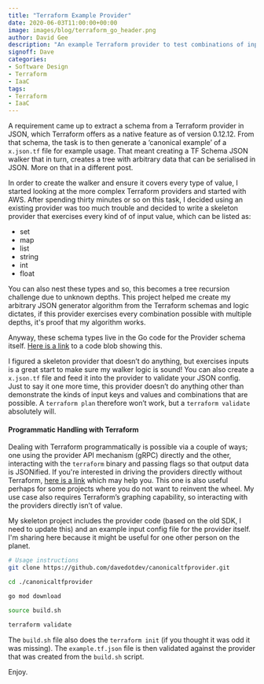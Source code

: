 ```yaml
---
title: "Terraform Example Provider"
date: 2020-06-03T11:00:00+00:00
image: images/blog/terraform_go_header.png
author: David Gee
description: "An example Terraform provider to test combinations of input variables."
signoff: Dave
categories: 
- Software Design
- Terraform
- IaaC
tags:
- Terraform
- IaaC
---
```


A requirement came up to extract a schema from a Terraform provider in JSON, which Terraform offers as a native feature as of version 0.12.12. From that schema, the task is to then generate a ‘canonical example’ of a `x.json.tf` file for example usage. That meant creating a TF Schema JSON walker that in turn, creates a tree with arbitrary data that can be serialised in JSON. More on that in a different post.

In order to create the walker and ensure it covers every type of value, I started looking at the more complex Terraform providers and started with AWS. After spending thirty minutes or so on this task, I decided using an existing provider was too much trouble and decided to write a skeleton provider that exercises every kind of of input value, which can be listed as:

- set
- map
- list
- string
- int
- float

You can also nest these types and so, this becomes a tree recursion challenge due to unknown depths. This project helped me create my arbitrary JSON generator algorithm from the Terraform schemas and logic dictates, if this provider exercises every combination possible with multiple depths, it's proof that my algorithm works.

Anyway, these schema types live in the Go code for the Provider schema itself. [Here is a link](https://github.com/davedotdev/canonicaltfprovider/blob/master/resource_canonical.go#L52) to a code blob showing this.

I figured a skeleton provider that doesn’t do anything, but exercises inputs is a great start to make sure my walker logic is sound! You can also create a `x.json.tf` file and feed it into the provider to validate your JSON config. Just to say it one more time, this provider doesn’t do anything other than demonstrate the kinds of input keys and values and combinations that are possible. A `terraform plan` therefore won’t work, but a `terraform validate` absolutely will.

#### Programmatic Handling with Terraform

Dealing with Terraform programmatically is possible via a couple of ways; one using the provider API mechanism (gRPC) directly and the other, interacting with the `terraform` binary and passing flags so that output data is JSONified. If you're interested in driving the providers directly without Terraform, [here is a link](https://github.com/hashicorp/terraform/tree/master/docs/plugin-protocol) which may help you. This one is also useful perhaps for some projects where you do not want to reinvent the wheel. My use case also requires Terraform’s graphing capability, so interacting with the providers directly isn’t of value. 

My skeleton project includes the provider code (based on the old SDK, I need to update this) and an example input config file for the provider itself. I'm sharing here because it might be useful for one other person on the planet.

```bash
# Usage instructions
git clone https://github.com/davedotdev/canonicaltfprovider.git

cd ./canonicaltfprovider

go mod download

source build.sh

terraform validate
```

The `build.sh` file also does the `terraform init` (if you thought it was odd it was missing). The `example.tf.json` file is then validated against the provider that was created from the `build.sh` script.

Enjoy.
